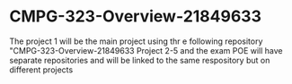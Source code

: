 # CMPG-323-Overview-21849633
The project 1 will be the main project using thr e following repository "CMPG-323-Overview-21849633
Project 2-5 and the exam POE will have separate repositories and will be linked to the same respository but on different projects
